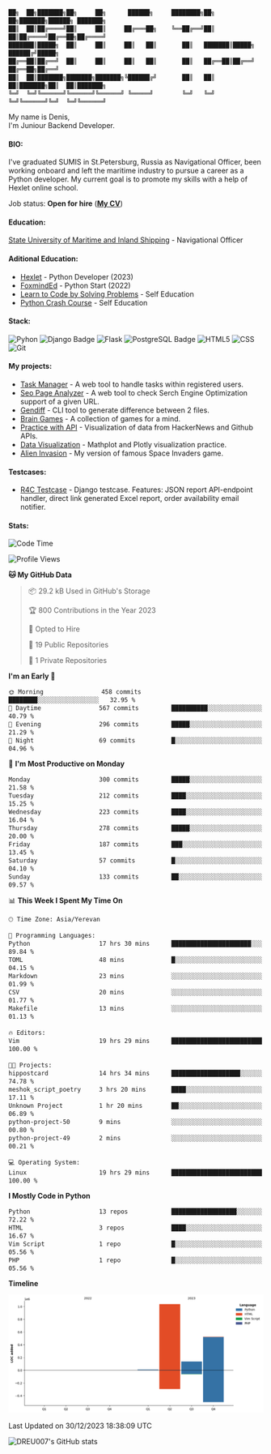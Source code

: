 ```
██╗  ██╗███████╗██╗     ██╗      ██████╗     ████████╗██╗  ██╗███████╗██████╗ ███████╗
██║  ██║██╔════╝██║     ██║     ██╔═══██╗    ╚══██╔══╝██║  ██║██╔════╝██╔══██╗██╔════╝
███████║█████╗  ██║     ██║     ██║   ██║       ██║   ███████║█████╗  ██████╔╝█████╗  
██╔══██║██╔══╝  ██║     ██║     ██║   ██║       ██║   ██╔══██║██╔══╝  ██╔══██╗██╔══╝  
██║  ██║███████╗███████╗███████╗╚██████╔╝       ██║   ██║  ██║███████╗██║  ██║███████╗
╚═╝  ╚═╝╚══════╝╚══════╝╚══════╝ ╚═════╝        ╚═╝   ╚═╝  ╚═╝╚══════╝╚═╝  ╚═╝╚══════╝
```
My name is Denis, <br />
I'm Juniour Backend Developer. 

#### BIO:
I've graduated SUMIS in St.Petersburg, Russia as Navigational Officer, been working onboard and left the maritime industry to pursue a career as a Python developer.
My current goal is to promote my skills with a help of Hexlet online school.


Job status: **Open for hire** (**[My CV](https://www.linkedin.com/in/dreu007/)**)



#### Education:
[State University of Maritime and Inland Shipping](https://gumrf.ru/en/) - Navigational Officer

#### Aditional Education:
* [Hexlet](https://ru.hexlet.io/) - Python Developer (2023)
* [FoxmindEd](https://foxminded.ua/) - Python Start (2022)
* [Learn to Code by Solving Problems](https://nostarch.com/learn-code-solving-problems) - Self Education
* [Python Crash Course](https://nostarch.com/python-crash-course-3rd-edition) - Self Education

#### Stack:
<!--
https://badges.pages.dev/
-->
![Pyhon](https://img.shields.io/badge/Python-3776AB.svg?style=for-the-badge&logo=Python&logoColor=white)
![Django Badge](https://img.shields.io/badge/Django-092E20?logo=django&logoColor=fff&style=for-the-badge)
![Flask](https://img.shields.io/badge/Flask-000000.svg?style=for-the-badge&logo=Flask&logoColor=white)
![PostgreSQL Badge](https://img.shields.io/badge/PostgreSQL-4169E1?logo=postgresql&logoColor=fff&style=for-the-badge)
![HTML5](https://img.shields.io/badge/HTML5-E34F26.svg?style=for-the-badge&logo=HTML5&logoColor=white)
![CSS](https://img.shields.io/badge/CSS3-1572B6.svg?style=for-the-badge&logo=CSS3&logoColor=white)
![Git](https://img.shields.io/badge/Git-F05032.svg?style=for-the-badge&logo=Git&logoColor=white)



#### My projects:

* [Task Manager](https://github.com/DREU007/django-task-manager) - A web tool to handle tasks within registered users.
* [Seo Page Analyzer](https://github.com/DREU007/seo-page-analyzer) - A web tool to check Serch Engine Optimization support of a given URL.
* [Gendiff](https://github.com/DREU007/gendiff) - CLI tool to generate difference between 2 files.
* [Brain Games](https://github.com/DREU007/brain-games) - A collection of games for a mind.
* [Practice with API](https://github.com/DREU007/work-with-api) - Visualization of data from HackerNews and Github APIs.
* [Data Visualization](https://github.com/DREU007/datavisualisation) - Mathplot and Plotly visualization practice.
* [Alien Invasion](https://github.com/DREU007/alien_invasion) - My version of famous Space Invaders game.

#### Testcases:

* [R4C Testcase](https://github.com/DREU007/r4c-testcase) - Django testcase. Features: JSON report API-endpoint handler, direct link generated Excel report, order availability email notifier.



#### Stats:
<!-- https://github.com/anmol098/waka-readme-stats -->
<!--START_SECTION:waka-->
![Code Time](http://img.shields.io/badge/Code%20Time-105%20hrs%2031%20mins-blue)

![Profile Views](http://img.shields.io/badge/Profile%20Views-2-blue)

**🐱 My GitHub Data** 

> 📦 29.2 kB Used in GitHub's Storage 
 > 
> 🏆 800 Contributions in the Year 2023
 > 
> 💼 Opted to Hire
 > 
> 📜 19 Public Repositories 
 > 
> 🔑 1 Private Repositories 
 > 
**I'm an Early 🐤** 

```text
🌞 Morning                458 commits         ████████░░░░░░░░░░░░░░░░░   32.95 % 
🌆 Daytime                567 commits         ██████████░░░░░░░░░░░░░░░   40.79 % 
🌃 Evening                296 commits         █████░░░░░░░░░░░░░░░░░░░░   21.29 % 
🌙 Night                  69 commits          █░░░░░░░░░░░░░░░░░░░░░░░░   04.96 % 
```
📅 **I'm Most Productive on Monday** 

```text
Monday                   300 commits         █████░░░░░░░░░░░░░░░░░░░░   21.58 % 
Tuesday                  212 commits         ████░░░░░░░░░░░░░░░░░░░░░   15.25 % 
Wednesday                223 commits         ████░░░░░░░░░░░░░░░░░░░░░   16.04 % 
Thursday                 278 commits         █████░░░░░░░░░░░░░░░░░░░░   20.00 % 
Friday                   187 commits         ███░░░░░░░░░░░░░░░░░░░░░░   13.45 % 
Saturday                 57 commits          █░░░░░░░░░░░░░░░░░░░░░░░░   04.10 % 
Sunday                   133 commits         ██░░░░░░░░░░░░░░░░░░░░░░░   09.57 % 
```


📊 **This Week I Spent My Time On** 

```text
🕑︎ Time Zone: Asia/Yerevan

💬 Programming Languages: 
Python                   17 hrs 30 mins      ██████████████████████░░░   89.84 % 
TOML                     48 mins             █░░░░░░░░░░░░░░░░░░░░░░░░   04.15 % 
Markdown                 23 mins             ░░░░░░░░░░░░░░░░░░░░░░░░░   01.99 % 
CSV                      20 mins             ░░░░░░░░░░░░░░░░░░░░░░░░░   01.77 % 
Makefile                 13 mins             ░░░░░░░░░░░░░░░░░░░░░░░░░   01.13 % 

🔥 Editors: 
Vim                      19 hrs 29 mins      █████████████████████████   100.00 % 

🐱‍💻 Projects: 
hippostcard              14 hrs 34 mins      ███████████████████░░░░░░   74.78 % 
meshok_script_poetry     3 hrs 20 mins       ████░░░░░░░░░░░░░░░░░░░░░   17.11 % 
Unknown Project          1 hr 20 mins        ██░░░░░░░░░░░░░░░░░░░░░░░   06.89 % 
python-project-50        9 mins              ░░░░░░░░░░░░░░░░░░░░░░░░░   00.80 % 
python-project-49        2 mins              ░░░░░░░░░░░░░░░░░░░░░░░░░   00.21 % 

💻 Operating System: 
Linux                    19 hrs 29 mins      █████████████████████████   100.00 % 
```

**I Mostly Code in Python** 

```text
Python                   13 repos            ██████████████████░░░░░░░   72.22 % 
HTML                     3 repos             ████░░░░░░░░░░░░░░░░░░░░░   16.67 % 
Vim Script               1 repo              █░░░░░░░░░░░░░░░░░░░░░░░░   05.56 % 
PHP                      1 repo              █░░░░░░░░░░░░░░░░░░░░░░░░   05.56 % 
```



**Timeline**

![Lines of Code chart](https://raw.githubusercontent.com/DREU007/DREU007/main/assets/bar_graph.png)


 Last Updated on 30/12/2023 18:38:09 UTC
<!--END_SECTION:waka-->
![DREU007's GitHub stats](https://github-readme-stats.vercel.app/api?username=DREU007&show_icons=true&theme=transparent)

<!--
**DREU007/DREU007** is a ✨ _special_ ✨ repository because its `README.md` (this file) appears on your GitHub profile.

Here are some ideas to get you started:

- 🔭 I’m currently working on ...
- 🌱 I’m currently learning ...
- 👯 I’m looking to collaborate on ...
- 🤔 I’m looking for help with ...
- 💬 Ask me about ...
- 📫 How to reach me: ...
- 😄 Pronouns: ...
- ⚡ Fun fact: ...
-->
